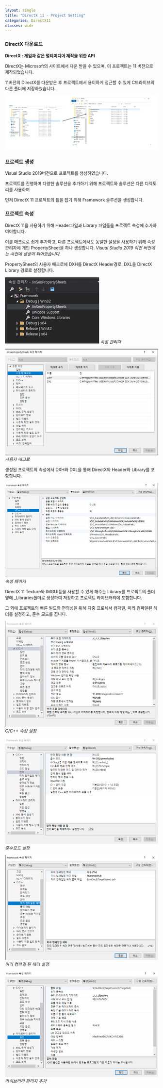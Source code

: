 ```yaml
---
layout: single
title: "DirectX 11 - Project Setting"
categories: DirectX11
classes: wide
---
```


### DirectX 다운로드

**DirectX : 게임과 같은 멀티미디어 제작을 위한 API**

DirectX는 Microsoft의 사이트에서 다운 받을 수 있으며, 이 프로젝트는 11 버전으로 제작되었습니다.

11버전의 DirectX를 다운받은 후 프로젝트에서 용이하게 접근할 수 있게 C드라이브의 다른 폴더에 저장하였습니다.

![DirectXFolder](/assets/images/DirectX/DirectXFolder.PNG)


### 프로젝트 생성

Visual Studio 2019버전으로 프로젝트를 생성하였습니다.

프로젝트를 진행하며 다양한 솔루션을 추가하기 위해 프로젝트와 솔루션은 다른 디렉토리를 사용하며

먼저 DirectX 11 프로젝트의 틀을 잡기 위해 Framework 솔루션을 생성합니다.


### 프로젝트 속성

DirectX 11을 사용하기 위해 Header파일과 Library 파일들을 프로젝트 속성에 추가하여야합니다.

이를 매크로로 쉽게 추가하고, 다른 프로젝트에서도 동일한 설정을 사용하기 위해 속성관리자에 개인 PropertySheet을 하나 생성합니다. *Visual Studio 2019 이전 버전에는 사전에 생성이 되어있습니다.*

PropertySheet의 사용자 매크로에 DXH를 DirectX Header경로, DXL을 DirectX Library 경로로 설정합니다.

![속성관리자](/assets/images/DirectX/속성관리자.PNG)
*속성 관리자*

![사용자매크로](/assets/images/DirectX/사용자매크로.PNG "사용자 매크로")
*사용자 매크로*

생성된 프로젝트의 속성에서 DXH와 DXL을 통해 DirectX와 Header와 Library를 포함합니다.

![Framework속성페이지](/assets/images/DirectX/Framework속성페이지.PNG "속성 페이지")
*속성 페이지*

DirectX 11 Texture와 IMGUI등을 사용할 수 있게 해주는 Library를 프로젝트의 폴더 옆에 _Libraries폴더로 생성하여 저장하고 프로젝트 라이브러리에 포함합니다.

그 외에 프로젝트의 빠른 빌드와 편의성을 위해 다중 프로세서 컴파일, 미리 컴파일된 헤더를 설정하고, 준수 모드를 끕니다.

![Framework속성C++](/assets/images/DirectX/Framework속성C++.PNG "C/C++ 속성 설정")
*C/C++ 속성 설정*

![Framework속성준수모드](/assets/images/DirectX/Framework속성준수모드.PNG "준수모드")
*준수모드 설정*

![Framework속성미리컴파일된헤더](/assets/images/DirectX/Framework속성미리컴파일된헤더.PNG "미리 컴파일된 헤더")
*미리 컴파일 된 헤더 설정*

![Framework속성라이브러리관리자](/assets/images/DirectX/Framework속성라이브러리관리자.PNG "라이브러리 관리자")
*라이브러리 관리자 추가*
